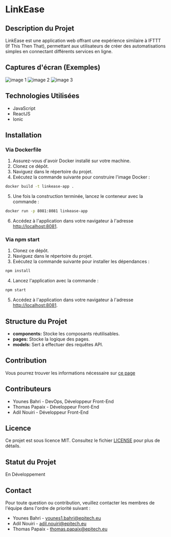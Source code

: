 # LinkEase

## Description du Projet

LinkEase est une application web offrant une expérience similaire à IFTTT (If This Then That), permettant aux utilisateurs de créer des automatisations simples en connectant différents services en ligne.

## Captures d'écran (Exemples)

![image 1](https://cdn.discordapp.com/attachments/906932555868143636/1186975755792551976/WorkSpaceActivate.png?ex=65953451&is=6582bf51&hm=1be4ea642a56463fa46240577fe54613e5690ddc9b9fed635101b6f0aa4ea7b4&)
![image 2](https://media.discordapp.net/attachments/906932555868143636/1186975756115521576/AutomatPoc.png?ex=65953451&is=6582bf51&hm=a9516258d1c775166178610120c253d26fc4f146a0e4ecdce85209a1a09b39c2&=&format=webp&quality=lossless&width=256&height=554)
![image 3](https://media.discordapp.net/attachments/906932555868143636/1186975756593664110/LogInPage.png?ex=65953451&is=6582bf51&hm=0b189f1b63ddd1cd4e7fcc6c28d668f9255a3d89804b98d18d6360a66b573e94&=&format=webp&quality=lossless&width=256&height=554)

## Technologies Utilisées

- JavaScript
- ReactJS
- Ionic

## Installation

### Via Dockerfile

1. Assurez-vous d'avoir Docker installé sur votre machine.
2. Clonez ce dépôt.
3. Naviguez dans le répertoire du projet.
4. Exécutez la commande suivante pour construire l'image Docker :

```bash
docker build -t linkease-app .
```

5. Une fois la construction terminée, lancez le conteneur avec la commande :

```bash
docker run -p 8081:8081 linkease-app
```

6. Accédez à l'application dans votre navigateur à l'adresse [http://localhost:8081](http://localhost:8081).

### Via npm start

1. Clonez ce dépôt.
2. Naviguez dans le répertoire du projet.
3. Exécutez la commande suivante pour installer les dépendances :

```bash
npm install
```

4. Lancez l'application avec la commande :

```bash
npm start
```

5. Accédez à l'application dans votre navigateur à l'adresse [http://localhost:8081](http://localhost:8081).

## Structure du Projet

- **components:** Stocke les composants réutilisables.
- **pages:** Stocke la logique des pages.
- **models:** Sert à effectuer des requêtes API.

## Contribution

Vous pourrez trouver les informations nécessaire sur [ce page](contributing.md)

## Contributeurs

- Younes Bahri - DevOps, Développeur Front-End
- Thomas Papaix - Développeur Front-End
- Adil Nouiri - Développeur Front-End

## Licence

Ce projet est sous licence MIT. Consultez le fichier [LICENSE](LICENSE) pour plus de détails.

## Statut du Projet

En Développement

## Contact

Pour toute question ou contribution, veuillez contacter les membres de l'équipe dans l'ordre de priorité suivant :

- Younes Bahri - [younes1.bahri@epitech.eu](mailto:younes1.bahri@epitech.eu)
- Adil Nouiri - [adil.nouiri@epitech.eu](mailto:adil.nouiri@epitech.eu)
- Thomas Papaix - [thomas.papaix@epitech.eu](mailto:thomas.papaix@epitech.eu)
